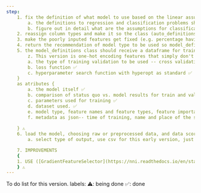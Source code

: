 ```yaml
---
step: 
    1. fix the definition of what model to use based on the linear assumptions. ⚠️
        a. the definitions to regression and classification problems should be distinct. the testing for regression is the one in place now, but it doesn't work at all for classification since the assumptions are very different. ⚠️
        b. figure out in detail what are the assumptions for classification and why they are so. most problems are classification anyway. ⚠️
    2. reassign column types and make it so the class (auto_definitions/ModelDataProfiler) makes the type assignments by itself -- no passing it as input. ✅
    3. make the poorly inputed features get fixed (e.g. percentage having the % within the feature values) ✅
    4. return the recommendation of model type to be used so model_definitions can use it to train a set of candidates. ⚠️
    5. the model_definitions class should receive a dataframe for training. as a parameters {
        z. This version is one-hot encoding features that simply don't make any sense (e.g  dunning activities, activity_type_hystory -- to many unique values for one-hot-encoding. fix it) ✅
        a. the type of training validation to be used -- cross validation, etc.
        b. loss function ✅
        c. hyperparameter search function with hyperopt as standard ✅
    }
    as atributes {
        a. the model itself ✅
        b. comparison of status quo vs. model results for train and validation sets.
        c. parameters used for training ✅
        d. dataset used. ✅
        e. model type, feature names and feature types, feature importance. ✅
        f. metadata as json-- time of training, name and place of the source file used for training, number of observations for training, validation, date of training. ⚠️
    
    } ⚠️
    6. load the model, choosing raw or preprocessed data, and data scorer.
        a. select type of output, use csv for this early version, just as a means to uploading to kaggle. ⚠️

    7. IMPROVEMENTS
    {
    1. USE ([GradientFeatureSelector](https://nni.readthedocs.io/en/stable/feature_engineering/gradient_feature_selector.html)) for feature selection instead of whatever we are doing currently. seems very promissing ⚠️⚠️⚠️⚠️⚠️ Tried this for a while. The tensor transformations and type mismatchs -- present in this version -- kept me from moving forward. I am adding a patch version for the tensors assignments, but there's still the issue of loss being defined as NaN. I will work on this feature later. Let's focus now in the order in which things are listed here. Starting from the improvement instead of the current features was not a good call. Get this working, then make another version. Classic Me, though. ⚠️⚠️⚠️⚠️⚠️
    } ⚠️
---
```

To do list for this version.
labels: 
    ⚠️: being done
    ✅: done